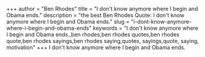 +++
author = "Ben Rhodes"
title = "I don't know anymore where I begin and Obama ends."
description = "the best Ben Rhodes Quote: I don't know anymore where I begin and Obama ends."
slug = "i-dont-know-anymore-where-i-begin-and-obama-ends"
keywords = "I don't know anymore where I begin and Obama ends.,ben rhodes,ben rhodes quotes,ben rhodes quote,ben rhodes sayings,ben rhodes saying,quotes, sayings,quote, saying, motivation"
+++
I don't know anymore where I begin and Obama ends.
